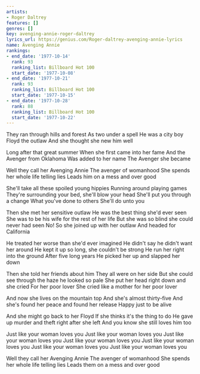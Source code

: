 ```yaml
---
artists:
- Roger Daltrey
features: []
genres: []
key: avenging-annie-roger-daltrey
lyrics_url: https://genius.com/Roger-daltrey-avenging-annie-lyrics
name: Avenging Annie
rankings:
- end_date: '1977-10-14'
  rank: 93
  ranking_list: Billboard Hot 100
  start_date: '1977-10-08'
- end_date: '1977-10-21'
  rank: 93
  ranking_list: Billboard Hot 100
  start_date: '1977-10-15'
- end_date: '1977-10-28'
  rank: 88
  ranking_list: Billboard Hot 100
  start_date: '1977-10-22'
---
```

They ran through hills and forest
As two under a spell
He was a city boy Floyd the outlaw
And she thought she new him well

Long after that great summer
When she first came into her fame
And the Avenger from Oklahoma
Was added to her name
The Avenger she became


Well they call her Avenging Annie
The avenger of womanhood
She spends her whole life telling lies
Leads him on a mess and over good

She'll take all these spoiled young hippies
Running around playing games
They're surrounding your bed, she'll blow your head
She'll put you through a change
What you've done to others
She'll do unto you


Then she met her sensitive outlaw
He was the best thing she'd ever seen
She was to be his wife for the rest of her life
But she was so blind she could never had seen
No!
So she joined up with her outlaw
And headed for California


He treated her worse than she'd ever imagined
He didn't say he didn't want her around
He kept it up so long, she couldn't be strong
He run her right into the ground
After five long years
He picked her up and slapped her down


Then she told her friends about him
They all were on her side
But she could see through the haze he looked so pale
She put her head right down and she cried
For her poor lover
She cried like a mother for her poor lover


And now she lives on the mountain top
And she's almost thirty-five
And she's found her peace and found her release
Happy just to be alive

And she might go back to her Floyd
If she thinks it's the thing to do
He gave up murder and theft right after she left
And you know she still loves him too


Just like your woman loves you
Just like your woman loves you
Just like your woman loves you
Just like your woman loves you
Just like your woman loves you
Just like your woman loves you
Just like your woman loves you

Well they call her Avenging Annie
The avenger of womanhood
She spends her whole life telling lies
Leads them on a mess and over good

